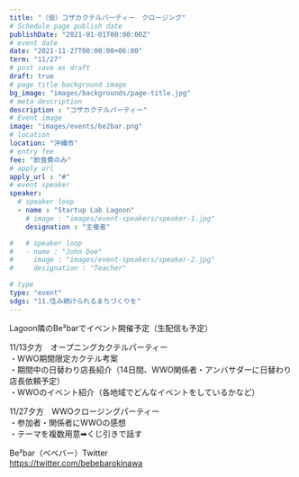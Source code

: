 ```yaml
---
title: "（仮）コザカクテルパーティー　クロージング"
# Schedule page publish date
publishDate: "2021-01-01T00:00:00Z"
# event date
date: "2021-11-27T00:00:00+06:00"
term: "11/27"
# post save as draft
draft: true
# page title background image
bg_image: "images/backgrounds/page-title.jpg"
# meta description
description : "コザカクテルパーティー"
# Event image
image: "images/events/be2bar.png"
# location
location: "沖縄市"
# entry fee
fee: "飲食費のみ"
# apply url
apply_url : "#"
# event speaker
speaker:
  # speaker loop
  - name : "Startup Lab Lagoon"
    # image : "images/event-speakers/speaker-1.jpg"
    designation : "主催者"

#   # speaker loop
#   - name : "John Doe"
#     image : "images/event-speakers/speaker-2.jpg"
#     designation : "Teacher"

# type
type: "event"
sdgs: "11.住み続けられるまちづくりを"
---
```


Lagoon隣のBe²barでイベント開催予定（生配信も予定）  
  
11/13夕方　オープニングカクテルパーティー  
・WWO期間限定カクテル考案  
・期間中の日替わり店長紹介（14日間、WWO関係者・アンバサダーに日替わり店長依頼予定）  
・WWOのイベント紹介（各地域でどんなイベントをしているかなど）  
  
11/27夕方　WWOクロージングパーティー  
・参加者・関係者にWWOの感想  
・テーマを複数用意➡︎くじ引きで話す  
  
Be²bar（ベベバー）Twitter  
https://twitter.com/bebebarokinawa